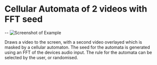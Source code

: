 # Cellular Automata of 2 videos with FFT seed
--
![Screenshot of Example](cellular.gif)

Draws a video to the screen, with a second video overlayed which is masked by a cellular automaton. The seed for the automata is generated using an FFT of the devices audio input. The rule for the automata can be selected by the user, or randomised.
